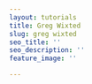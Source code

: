 ```yaml
---
layout: tutorials
title: Greg Wixted
slug: greg wixted
seo_title: ''
seo_description: ''
feature_image: ''

---
```

